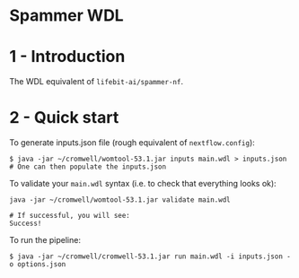 # Spammer WDL

# 1 - Introduction

The WDL equivalent of `lifebit-ai/spammer-nf`.

# 2 - Quick start

To generate inputs.json file (rough equivalent of `nextflow.config`):
```
$ java -jar ~/cromwell/womtool-53.1.jar inputs main.wdl > inputs.json
# One can then populate the inputs.json
```

To validate your `main.wdl` syntax (i.e. to check that everything looks ok):
```
java -jar ~/cromwell/womtool-53.1.jar validate main.wdl

# If successful, you will see:
Success!
```

To run the pipeline:
```
$ java -jar ~/cromwell/cromwell-53.1.jar run main.wdl -i inputs.json -o options.json
```



